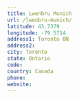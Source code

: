 ```yaml
---
title: Lwenbru Munich
url: /lwenbru-munich/
latitude: 43.7379
longitude: -79.5714
address1: Toronto ON
address2: 
city: Toronto
state: Ontario
code: 
country: Canada
phone: 
website: 
---
```


